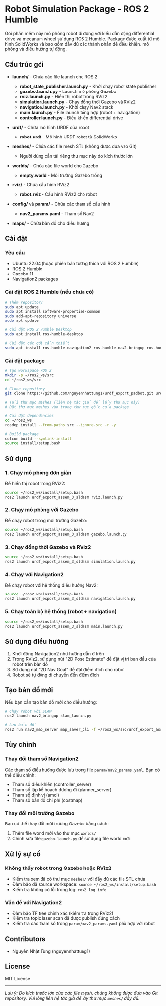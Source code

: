 # Robot Simulation Package - ROS 2 Humble

Gói phần mềm này mô phỏng robot di động với kiểu dẫn động differential drive và mecanum wheel sử dụng ROS 2 Humble. Package được xuất từ mô hình SolidWorks và bao gồm đầy đủ các thành phần để điều khiển, mô phỏng và điều hướng tự động.

## Cấu trúc gói

- **launch/** - Chứa các file launch cho ROS 2

  - **robot_state_publisher.launch.py** - Khởi chạy robot state publisher
  - **gazebo.launch.py** - Launch mô phỏng Gazebo
  - **rviz.launch.py** - Hiển thị robot trong RViz2
  - **simulation.launch.py** - Chạy đồng thời Gazebo và RViz2
  - **navigation.launch.py** - Khởi chạy Nav2 stack
  - **main.launch.py** - File launch tổng hợp (robot + navigation)
  - **controller.launch.py** - Điều khiển differential drive

- **urdf/** - Chứa mô hình URDF của robot

  - **robot.urdf** - Mô hình URDF robot từ SolidWorks

- **meshes/** - Chứa các file mesh STL (không được đưa vào Git)

  - Người dùng cần tải riêng thư mục này do kích thước lớn

- **worlds/** - Chứa các file world cho Gazebo

  - **empty.world** - Môi trường Gazebo trống

- **rviz/** - Chứa cấu hình RViz2

  - **robot.rviz** - Cấu hình RViz2 cho robot

- **config/** và **param/** - Chứa các tham số cấu hình

  - **nav2_params.yaml** - Tham số Nav2

- **maps/** - Chứa bản đồ cho điều hướng

## Cài đặt

### Yêu cầu

- Ubuntu 22.04 (hoặc phiên bản tương thích với ROS 2 Humble)
- ROS 2 Humble
- Gazebo 11
- Navigation2 packages

### Cài đặt ROS 2 Humble (nếu chưa có)

```bash
# Thêm repository
sudo apt update
sudo apt install software-properties-common
sudo add-apt-repository universe
sudo apt update

# Cài đặt ROS 2 Humble Desktop
sudo apt install ros-humble-desktop

# Cài đặt các gói cần thiết
sudo apt install ros-humble-navigation2 ros-humble-nav2-bringup ros-humble-gazebo-ros-pkgs
```

### Cài đặt package

```bash
# Tạo workspace ROS 2
mkdir -p ~/ros2_ws/src
cd ~/ros2_ws/src

# Clone repository
git clone https://github.com/nguyennhattung1/urdf_export_padbot.git urdf_export_assem_3_sldasm

# Tải thư mục meshes (liên hệ tác giả để lấy thư mục này)
# Đặt thư mục meshes vào trong thư mục gốc của package

# Cài đặt dependencies
cd ~/ros2_ws
rosdep install --from-paths src --ignore-src -r -y

# Build package
colcon build --symlink-install
source install/setup.bash
```

## Sử dụng

### 1. Chạy mô phỏng đơn giản

Để hiển thị robot trong RViz2:

```bash
source ~/ros2_ws/install/setup.bash
ros2 launch urdf_export_assem_3_sldasm rviz.launch.py
```

### 2. Chạy mô phỏng với Gazebo

Để chạy robot trong môi trường Gazebo:

```bash
source ~/ros2_ws/install/setup.bash
ros2 launch urdf_export_assem_3_sldasm gazebo.launch.py
```

### 3. Chạy đồng thời Gazebo và RViz2

```bash
source ~/ros2_ws/install/setup.bash
ros2 launch urdf_export_assem_3_sldasm simulation.launch.py
```

### 4. Chạy với Navigation2

Để chạy robot với hệ thống điều hướng Nav2:

```bash
source ~/ros2_ws/install/setup.bash
ros2 launch urdf_export_assem_3_sldasm navigation.launch.py
```

### 5. Chạy toàn bộ hệ thống (robot + navigation)

```bash
source ~/ros2_ws/install/setup.bash
ros2 launch urdf_export_assem_3_sldasm main.launch.py
```

## Sử dụng điều hướng

1. Khởi động Navigation2 như hướng dẫn ở trên
2. Trong RViz2, sử dụng nút "2D Pose Estimate" để đặt vị trí ban đầu của robot trên bản đồ
3. Sử dụng nút "2D Nav Goal" để đặt điểm đích cho robot
4. Robot sẽ tự động di chuyển đến điểm đích

## Tạo bản đồ mới

Nếu bạn cần tạo bản đồ mới cho điều hướng:

```bash
# Chạy robot với SLAM
ros2 launch nav2_bringup slam_launch.py

# Lưu bản đồ
ros2 run nav2_map_server map_saver_cli -f ~/ros2_ws/src/urdf_export_assem_3_sldasm/maps/my_map
```

## Tùy chỉnh

### Thay đổi tham số Navigation2

Các tham số điều hướng được lưu trong file `param/nav2_params.yaml`. Bạn có thể điều chỉnh:

- Tham số điều khiển (controller_server)
- Tham số lập kế hoạch đường đi (planner_server)
- Tham số định vị (amcl)
- Tham số bản đồ chi phí (costmap)

### Thay đổi môi trường Gazebo

Bạn có thể thay đổi môi trường Gazebo bằng cách:

1. Thêm file world mới vào thư mục `worlds/`
2. Chỉnh sửa file `gazebo.launch.py` để sử dụng file world mới

## Xử lý sự cố

### Không thấy robot trong Gazebo hoặc RViz2

- Kiểm tra xem đã có thư mục `meshes/` với đầy đủ các file STL chưa
- Đảm bảo đã source workspace: `source ~/ros2_ws/install/setup.bash`
- Kiểm tra không có lỗi trong log: `ros2 log info`

### Vấn đề với Navigation2

- Đảm bảo TF tree chính xác (kiểm tra trong RViz2)
- Kiểm tra topic laser scan đã được publish đúng cách
- Kiểm tra các tham số trong `param/nav2_params.yaml` phù hợp với robot

## Contributors

- Nguyễn Nhật Tùng (nguyennhattung1)

## License

MIT License

---

_Lưu ý: Do kích thước lớn của các file mesh, chúng không được đưa vào Git repository. Vui lòng liên hệ tác giả để lấy thư mục `meshes/` đầy đủ._
